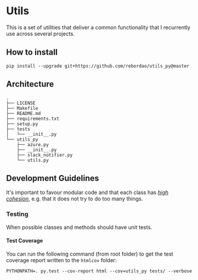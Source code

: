 # Utils

This is a set of utilities that deliver a common functionality that I recurrently use
across several projects.

## How to install

```
pip install --upgrade git+https://github.com/rebordao/utils_py@master
```

## Architecture

```
.
├── LICENSE
├── Makefile
├── README.md
├── requirements.txt
├── setup.py
├── tests
│   └── __init__.py
└── utils_py
    ├── azure.py
    ├── __init__.py
    ├── slack_notifier.py
    └── utils.py
```

## Development Guidelines

It's important to favour modular code and that each class 
has [_high cohesion_](https://stackoverflow.com/questions/10830135/what-is-high-cohesion-and-how-to-use-it-make-it), e.g. that it does 
not try to do too many things.

### Testing

When possible classes and methods should have unit tests.

#### Test Coverage

You can run the following command (from root folder) to get the test 
coverage report written to the `htmlcov` folder:

```
PYTHONPATH=. py.test --cov-report html --cov=utils_py tests/ --verbose
```